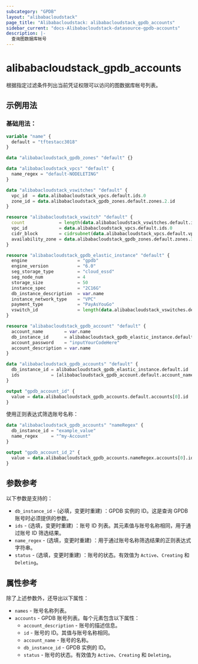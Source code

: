 ```yaml
---
subcategory: "GPDB"
layout: "alibabacloudstack"
page_title: "Alibabacloudstack: alibabacloudstack_gpdb_accounts"
sidebar_current: "docs-Alibabacloudstack-datasource-gpdb-accounts"
description: |- 
  查询图数据库帐号
---
```


# alibabacloudstack_gpdb_accounts

根据指定过滤条件列出当前凭证权限可以访问的图数据库帐号列表。

## 示例用法

### 基础用法：

```terraform
variable "name" {
  default = "tftestacc3018"
}

data "alibabacloudstack_gpdb_zones" "default" {}

data "alibabacloudstack_vpcs" "default" {
  name_regex = "default-NODELETING"
}

data "alibabacloudstack_vswitches" "default" {
  vpc_id  = data.alibabacloudstack_vpcs.default.ids.0
  zone_id = data.alibabacloudstack_gpdb_zones.default.zones.2.id
}

resource "alibabacloudstack_vswitch" "default" {
  count             = length(data.alibabacloudstack_vswitches.default.ids) > 0 ? 0 : 1
  vpc_id            = data.alibabacloudstack_vpcs.default.ids.0
  cidr_block        = cidrsubnet(data.alibabacloudstack_vpcs.default.vpcs[0].cidr_block, 8, 8)
  availability_zone = data.alibabacloudstack_gpdb_zones.default.zones.3.id
}

resource "alibabacloudstack_gpdb_elastic_instance" "default" {
  engine                   = "gpdb"
  engine_version           = "6.0"
  seg_storage_type         = "cloud_essd"
  seg_node_num             = 4
  storage_size             = 50
  instance_spec            = "2C16G"
  db_instance_description  = var.name
  instance_network_type    = "VPC"
  payment_type             = "PayAsYouGo"
  vswitch_id               = length(data.alibabacloudstack_vswitches.default.ids) > 0 ? data.alibabacloudstack_vswitches.default.ids[0] : concat(alibabacloudstack_vswitch.default.*.id, [""])[0]
}

resource "alibabacloudstack_gpdb_account" "default" {
  account_name        = var.name
  db_instance_id      = alibabacloudstack_gpdb_elastic_instance.default.id
  account_password    = "inputYourCodeHere"
  account_description = var.name
}

data "alibabacloudstack_gpdb_accounts" "default" {  
  db_instance_id = alibabacloudstack_gpdb_elastic_instance.default.id
  ids            = [alibabacloudstack_gpdb_account.default.account_name]
}

output "gpdb_account_id" {
  value = data.alibabacloudstack_gpdb_accounts.default.accounts[0].id
}
```

使用正则表达式筛选账号名称：

```terraform
data "alibabacloudstack_gpdb_accounts" "nameRegex" {
  db_instance_id = "example_value"
  name_regex     = "^my-Account"
}

output "gpdb_account_id_2" {
  value = data.alibabacloudstack_gpdb_accounts.nameRegex.accounts[0].id
}
```

## 参数参考

以下参数是支持的：

* `db_instance_id` - (必填，变更时重建) ：GPDB 实例的 ID。这是查询 GPDB 账号时必须提供的参数。
* `ids` - (选填，变更时重建) ：账号 ID 列表。其元素值与账号名称相同，用于通过账号 ID 筛选结果。
* `name_regex` - (选填，变更时重建) ：用于通过账号名称筛选结果的正则表达式字符串。
* `status` - (选填，变更时重建) ：账号的状态。有效值为 `Active`、`Creating` 和 `Deleting`。

## 属性参考

除了上述参数外，还导出以下属性：

* `names` - 账号名称列表。
* `accounts` - GPDB 账号列表。每个元素包含以下属性：
  * `account_description` - 账号的描述信息。
  * `id` - 账号的 ID。其值与账号名称相同。
  * `account_name` - 账号的名称。
  * `db_instance_id` - GPDB 实例的 ID。
  * `status` - 账号的状态。有效值为 `Active`、`Creating` 和 `Deleting`。